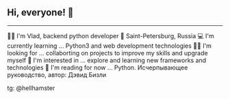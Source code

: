  ## Hi, everyone! 👋
 ________
👨‍💻 I'm Vlad, backend python developer
📍  Saint-Petersburg, Russia
💻 I'm currently learning ... Python3 and web development technologies
🕵🏻 I'm looking for ... collaborting on projects to improve my skills and upgrade myself
🔎 I'm interested in ... explore and learning new frameworks and technologies
📖 I'm reading for now ... Python. Исчерпывающее руководство, автор: Дэвид Бизли

tg: @hellhamster
